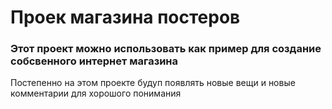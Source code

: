 # Проек магазина постеров 
### Этот проект можно использовать как пример для создание собсвенного интернет магазина
Постепенно на этом проекте будуп появлять новые вещи и новые комментарии для хорошого понимания